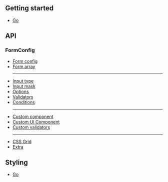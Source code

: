 ## Getting started

- [Go](../v2/getting-started/getting-started_en.md)

## API

### FormConfig

- [Form config](../v2/api/api-form-config/api-form-config_en.md)
- [Form array](../v2/api/api-form-array/api-form-array_en.md)
  <hr>
- [Input type](../v2/api/api-input-type/api-input-type_en.md)
- [Input mask](../v2/api/api-input-mask/api-input-mask_en.md)
- [Options](../v2/api/api-options/api-options_en.md)
- [Validators](../v2/api/api-validators/api-validators_en.md)
- [Conditions](../v2/api/api-conditions/api-conditions_en.md)
  <hr>
- [Custom component](../v2/api/api-custom-component/api-custom-component_en.md)
- [Custom UI Component](../v2/api/api-custom-ui-component/api-custom-ui-component_en.md)
- [Custom validators](../v2/api/api-validators/api-validators_en.md)
  <hr>
- [CSS Grid](../v2/api/api-css-grid/api-css-grid_en.md)
- [Extra](../v2/api/api-extra/api-extra_en.md)

## Styling

- [Go](../v2/styling/styling_en.md)
